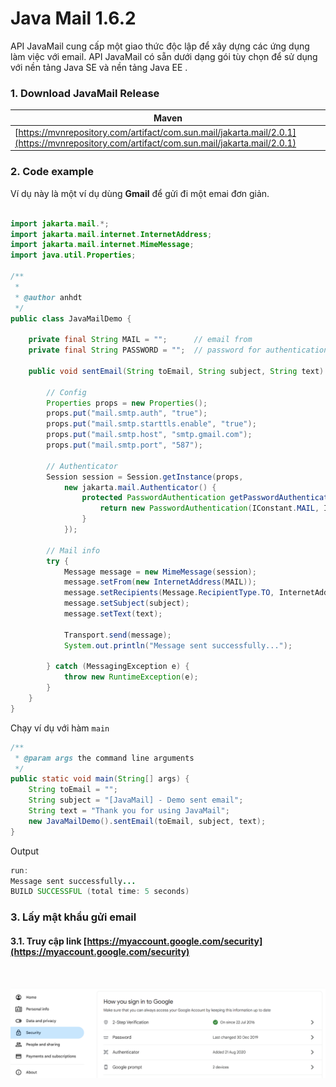 # Java Mail 1.6.2

API JavaMail cung cấp một giao thức độc lập để xây dựng các ứng dụng làm việc với email. API JavaMail có sẵn dưới dạng gói tùy chọn để sử dụng với nền tảng Java SE và nền tảng Java EE .

### 1. Download JavaMail Release

|Maven|
|---|
|[https://mvnrepository.com/artifact/com.sun.mail/jakarta.mail/2.0.1](https://mvnrepository.com/artifact/com.sun.mail/jakarta.mail/2.0.1)|

### 2. Code example

Ví dụ này là một ví dụ dùng **Gmail** để gửi đi một emai đơn giản.

```java
        
import jakarta.mail.*;
import jakarta.mail.internet.InternetAddress;
import jakarta.mail.internet.MimeMessage;
import java.util.Properties;

/**
 *
 * @author anhdt
 */
public class JavaMailDemo {
    
    private final String MAIL = "";      // email from
    private final String PASSWORD = "";  // password for authentication
    
    public void sentEmail(String toEmail, String subject, String text) {
        
        // Config
        Properties props = new Properties();
        props.put("mail.smtp.auth", "true");
        props.put("mail.smtp.starttls.enable", "true");
        props.put("mail.smtp.host", "smtp.gmail.com");
        props.put("mail.smtp.port", "587");
        
        // Authenticator
        Session session = Session.getInstance(props,
            new jakarta.mail.Authenticator() {
                protected PasswordAuthentication getPasswordAuthentication() {
                    return new PasswordAuthentication(IConstant.MAIL, IConstant.PASSWORD);
                }
            });

        // Mail info
        try {
            Message message = new MimeMessage(session);
            message.setFrom(new InternetAddress(MAIL));
            message.setRecipients(Message.RecipientType.TO, InternetAddress.parse(toEmail));
            message.setSubject(subject);
            message.setText(text);

            Transport.send(message);           
            System.out.println("Message sent successfully...");
            
        } catch (MessagingException e) {
            throw new RuntimeException(e);
        }
    }    
}

```

Chạy ví dụ với hàm `main`
```java
/**
 * @param args the command line arguments
 */
public static void main(String[] args) {
    String toEmail = "";
    String subject = "[JavaMail] - Demo sent email";
    String text = "Thank you for using JavaMail";
    new JavaMailDemo().sentEmail(toEmail, subject, text);
}
```

Output
```java
run:
Message sent successfully...
BUILD SUCCESSFUL (total time: 5 seconds)
```

### 3. Lấy mật khẩu gửi email

#### 3.1. Truy cập link [https://myaccount.google.com/security](https://myaccount.google.com/security)

<br />

<p align="center">
  <img src="https://github.com/AnhDT0407/Course-JavaCore/blob/master/Java-Utils/IMG/2023-09-22_230658.png">
</p>

<br />
